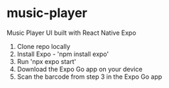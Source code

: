 # music-player
Music Player UI built with React Native Expo

1. Clone repo locally
2. Install Expo - 'npm install expo'
3. Run 'npx expo start'
4. Download the Expo Go app on your device
5. Scan the barcode from step 3 in the Expo Go app
